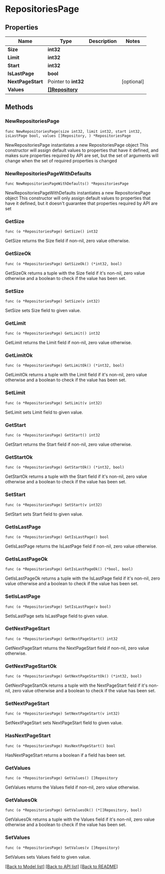 # RepositoriesPage

## Properties

Name | Type | Description | Notes
------------ | ------------- | ------------- | -------------
**Size** | **int32** |  | 
**Limit** | **int32** |  | 
**Start** | **int32** |  | 
**IsLastPage** | **bool** |  | 
**NextPageStart** | Pointer to **int32** |  | [optional] 
**Values** | [**[]Repository**](repository.md) |  | 

## Methods

### NewRepositoriesPage

`func NewRepositoriesPage(size int32, limit int32, start int32, isLastPage bool, values []Repository, ) *RepositoriesPage`

NewRepositoriesPage instantiates a new RepositoriesPage object
This constructor will assign default values to properties that have it defined,
and makes sure properties required by API are set, but the set of arguments
will change when the set of required properties is changed

### NewRepositoriesPageWithDefaults

`func NewRepositoriesPageWithDefaults() *RepositoriesPage`

NewRepositoriesPageWithDefaults instantiates a new RepositoriesPage object
This constructor will only assign default values to properties that have it defined,
but it doesn't guarantee that properties required by API are set

### GetSize

`func (o *RepositoriesPage) GetSize() int32`

GetSize returns the Size field if non-nil, zero value otherwise.

### GetSizeOk

`func (o *RepositoriesPage) GetSizeOk() (*int32, bool)`

GetSizeOk returns a tuple with the Size field if it's non-nil, zero value otherwise
and a boolean to check if the value has been set.

### SetSize

`func (o *RepositoriesPage) SetSize(v int32)`

SetSize sets Size field to given value.


### GetLimit

`func (o *RepositoriesPage) GetLimit() int32`

GetLimit returns the Limit field if non-nil, zero value otherwise.

### GetLimitOk

`func (o *RepositoriesPage) GetLimitOk() (*int32, bool)`

GetLimitOk returns a tuple with the Limit field if it's non-nil, zero value otherwise
and a boolean to check if the value has been set.

### SetLimit

`func (o *RepositoriesPage) SetLimit(v int32)`

SetLimit sets Limit field to given value.


### GetStart

`func (o *RepositoriesPage) GetStart() int32`

GetStart returns the Start field if non-nil, zero value otherwise.

### GetStartOk

`func (o *RepositoriesPage) GetStartOk() (*int32, bool)`

GetStartOk returns a tuple with the Start field if it's non-nil, zero value otherwise
and a boolean to check if the value has been set.

### SetStart

`func (o *RepositoriesPage) SetStart(v int32)`

SetStart sets Start field to given value.


### GetIsLastPage

`func (o *RepositoriesPage) GetIsLastPage() bool`

GetIsLastPage returns the IsLastPage field if non-nil, zero value otherwise.

### GetIsLastPageOk

`func (o *RepositoriesPage) GetIsLastPageOk() (*bool, bool)`

GetIsLastPageOk returns a tuple with the IsLastPage field if it's non-nil, zero value otherwise
and a boolean to check if the value has been set.

### SetIsLastPage

`func (o *RepositoriesPage) SetIsLastPage(v bool)`

SetIsLastPage sets IsLastPage field to given value.


### GetNextPageStart

`func (o *RepositoriesPage) GetNextPageStart() int32`

GetNextPageStart returns the NextPageStart field if non-nil, zero value otherwise.

### GetNextPageStartOk

`func (o *RepositoriesPage) GetNextPageStartOk() (*int32, bool)`

GetNextPageStartOk returns a tuple with the NextPageStart field if it's non-nil, zero value otherwise
and a boolean to check if the value has been set.

### SetNextPageStart

`func (o *RepositoriesPage) SetNextPageStart(v int32)`

SetNextPageStart sets NextPageStart field to given value.

### HasNextPageStart

`func (o *RepositoriesPage) HasNextPageStart() bool`

HasNextPageStart returns a boolean if a field has been set.

### GetValues

`func (o *RepositoriesPage) GetValues() []Repository`

GetValues returns the Values field if non-nil, zero value otherwise.

### GetValuesOk

`func (o *RepositoriesPage) GetValuesOk() (*[]Repository, bool)`

GetValuesOk returns a tuple with the Values field if it's non-nil, zero value otherwise
and a boolean to check if the value has been set.

### SetValues

`func (o *RepositoriesPage) SetValues(v []Repository)`

SetValues sets Values field to given value.



[[Back to Model list]](../README.md#documentation-for-models) [[Back to API list]](../README.md#documentation-for-api-endpoints) [[Back to README]](../README.md)



